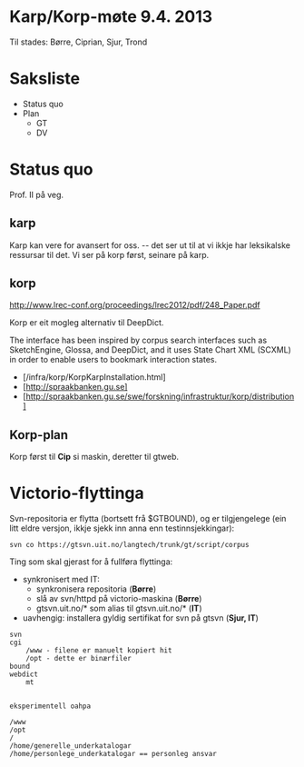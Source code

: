 # Karp/Korp-møte 9.4. 2013

Til stades: Børre, Ciprian, Sjur, Trond

# Saksliste

* Status quo
* Plan
    - GT
    - DV

#  Status quo
Prof. II på veg.

## karp
Karp kan vere for avansert for oss. -- det ser ut til
at vi ikkje har leksikalske ressursar til det.
Vi ser på korp først, seinare på karp.

## korp

http://www.lrec-conf.org/proceedings/lrec2012/pdf/248_Paper.pdf

Korp er eit mogleg alternativ til DeepDict.

The interface has been inspired by corpus search interfaces such as SketchEngine, Glossa, and DeepDict, and it uses State Chart XML (SCXML) in order to enable users to bookmark interaction states.


* [/infra/korp/KorpKarpInstallation.html]
* [http://spraakbanken.gu.se]
* [http://spraakbanken.gu.se/swe/forskning/infrastruktur/korp/distribution]

## Korp-plan

Korp først til **Cip** si maskin, deretter til gtweb.

# Victorio-flyttinga

Svn-repositoria er flytta (bortsett frå $GTBOUND), og er tilgjengelege (ein litt eldre versjon, ikkje sjekk inn anna enn testinnsjekkingar):
```
svn co https://gtsvn.uit.no/langtech/trunk/gt/script/corpus
```

Ting som skal gjerast for å fullføra flyttinga:
* synkronisert med IT:
    - synkronisera repositoria (**Børre**)
    - slå av svn/httpd på victorio-maskina (**Børre**)
    - gtsvn.uit.no/* som alias til gtsvn.uit.no/* (**IT**)
* uavhengig: installera gyldig sertifikat for svn på gtsvn (**Sjur, IT**)

```
svn
cgi
	/www - filene er manuelt kopiert hit
	/opt - dette er binærfiler
bound
webdict
	mt


eksperimentell oahpa

/www
/opt
/
/home/generelle_underkatalogar
/home/personlege_underkatalogar == personleg ansvar
```
